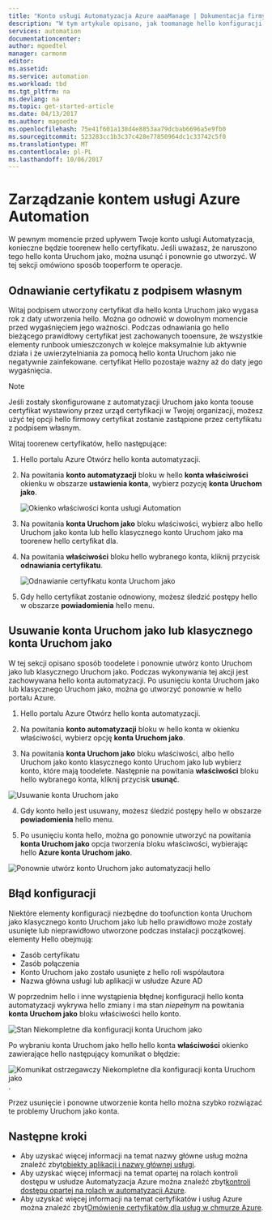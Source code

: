 ```yaml
---
title: "Konto usługi Automatyzacja Azure aaaManage | Dokumentacja firmy Microsoft"
description: "W tym artykule opisano, jak toomanage hello konfiguracji Twoje konto usługi Automatyzacja, takie jak odnawiania certyfikatu, usuwanie i błędnej konfiguracji."
services: automation
documentationcenter: 
author: mgoedtel
manager: carmonm
editor: 
ms.assetid: 
ms.service: automation
ms.workload: tbd
ms.tgt_pltfrm: na
ms.devlang: na
ms.topic: get-started-article
ms.date: 04/13/2017
ms.author: magoedte
ms.openlocfilehash: 75e41f601a138d4e8853aa79dcbab6696a5e9fb0
ms.sourcegitcommit: 523283cc1b3c37c428e77850964dc1c33742c5f0
ms.translationtype: MT
ms.contentlocale: pl-PL
ms.lasthandoff: 10/06/2017
---
```

# <a name="manage-azure-automation-account"></a>Zarządzanie kontem usługi Azure Automation
W pewnym momencie przed upływem Twoje konto usługi Automatyzacja, konieczne będzie toorenew hello certyfikatu. Jeśli uważasz, że naruszono tego hello konta Uruchom jako, można usunąć i ponownie go utworzyć. W tej sekcji omówiono sposób tooperform te operacje.

## <a name="self-signed-certificate-renewal"></a>Odnawianie certyfikatu z podpisem własnym
Witaj podpisem utworzony certyfikat dla hello konta Uruchom jako wygasa rok z daty utworzenia hello. Można go odnowić w dowolnym momencie przed wygaśnięciem jego ważności. Podczas odnawiania go hello bieżącego prawidłowy certyfikat jest zachowanych tooensure, że wszystkie elementy runbook umieszczonych w kolejce maksymalnie lub aktywnie działa i że uwierzytelniania za pomocą hello konta Uruchom jako nie negatywnie zainfekowane. certyfikat Hello pozostaje ważny aż do daty jego wygaśnięcia.

> [!NOTE]
> Jeśli zostały skonfigurowane z automatyzacji Uruchom jako konta toouse certyfikat wystawiony przez urząd certyfikacji w Twojej organizacji, możesz użyć tej opcji hello firmowy certyfikat zostanie zastąpione przez certyfikatu z podpisem własnym.

Witaj toorenew certyfikatów, hello następujące:

1. Hello portalu Azure Otwórz hello konta automatyzacji.

2. Na powitania **konto automatyzacji** bloku w hello **konta właściwości** okienku w obszarze **ustawienia konta**, wybierz pozycję **konta Uruchom jako**.

    ![Okienko właściwości konta usługi Automation](media/automation-manage-account/automation-account-properties-pane.png)
3. Na powitania **konta Uruchom jako** bloku właściwości, wybierz albo hello Uruchom jako konta lub hello klasycznego konto Uruchom jako ma toorenew hello certyfikat dla.

4. Na powitania **właściwości** bloku hello wybranego konta, kliknij przycisk **odnawiania certyfikatu**.

    ![Odnawianie certyfikatu konta Uruchom jako](media/automation-manage-account/automation-account-renew-runas-certificate.png)

5. Gdy hello certyfikat zostanie odnowiony, możesz śledzić postępy hello w obszarze **powiadomienia** hello menu.

## <a name="delete-a-run-as-or-classic-run-as-account"></a>Usuwanie konta Uruchom jako lub klasycznego konta Uruchom jako
W tej sekcji opisano sposób toodelete i ponownie utwórz konto Uruchom jako lub klasycznego Uruchom jako. Podczas wykonywania tej akcji jest zachowywana hello konta automatyzacji. Po usunięciu konta Uruchom jako lub klasycznego Uruchom jako, można go utworzyć ponownie w hello portalu Azure.

1. Hello portalu Azure Otwórz hello konta automatyzacji.

2. Na powitania **konto automatyzacji** bloku w hello konta w okienku właściwości, wybierz opcję **konta Uruchom jako**.

3. Na powitania **konta Uruchom jako** bloku właściwości, albo hello Uruchom jako konto klasycznego konto Uruchom jako lub wybierz konto, które mają toodelete. Następnie na powitania **właściwości** bloku hello wybranego konta, kliknij przycisk **usunąć**.

 ![Usuwanie konta Uruchom jako](media/automation-manage-account/automation-account-delete-runas.png)

4. Gdy konto hello jest usuwany, możesz śledzić postępy hello w obszarze **powiadomienia** hello menu.

5. Po usunięciu konta hello, można go ponownie utworzyć na powitania **konta Uruchom jako** opcja tworzenia bloku właściwości, wybierając hello **Azure konta Uruchom jako**.

 ![Ponownie utwórz konto Uruchom jako automatyzacji hello](media/automation-manage-account/automation-account-create-runas.png)

## <a name="misconfiguration"></a>Błąd konfiguracji
Niektóre elementy konfiguracji niezbędne do toofunction konta Uruchom jako klasycznego konto Uruchom jako lub hello prawidłowo może zostały usunięte lub nieprawidłowo utworzone podczas instalacji początkowej. elementy Hello obejmują:

* Zasób certyfikatu
* Zasób połączenia
* Konto Uruchom jako zostało usunięte z hello roli współautora
* Nazwa główna usługi lub aplikacji w usłudze Azure AD

W poprzednim hello i inne wystąpienia błędnej konfiguracji hello konta automatyzacji wykrywa hello zmiany i ma stan *niepełnym* na powitania **konta Uruchom jako** bloku właściwości hello konto.

![Stan Niekompletne dla konfiguracji konta Uruchom jako](media/automation-manage-account/automation-account-runas-incomplete-config.png)

Po wybraniu konta Uruchom jako hello hello konta **właściwości** okienko zawierające hello następujący komunikat o błędzie:

![Komunikat ostrzegawczy Niekompletne dla konfiguracji konta Uruchom jako](media/automation-manage-account/automation-account-runas-incomplete-config-msg.png).

Przez usunięcie i ponowne utworzenie konta hello można szybko rozwiązać te problemy Uruchom jako konta.

## <a name="next-steps"></a>Następne kroki
* Aby uzyskać więcej informacji na temat nazwy główne usług można znaleźć zbyt[obiekty aplikacji i nazwy głównej usługi](../active-directory/active-directory-application-objects.md).
* Aby uzyskać więcej informacji na temat opartej na rolach kontroli dostępu w usłudze Automatyzacja Azure można znaleźć zbyt[kontroli dostępu opartej na rolach w automatyzacji Azure](automation-role-based-access-control.md).
* Aby uzyskać więcej informacji na temat certyfikatów i usług Azure można znaleźć zbyt[Omówienie certyfikatów dla usług w chmurze Azure](../cloud-services/cloud-services-certs-create.md).
